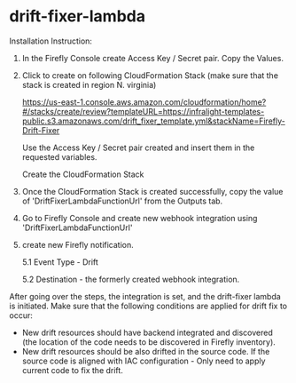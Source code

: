# drift-fixer-lambda

Installation Instruction: 
1. In the Firefly Console create Access Key / Secret pair. Copy the Values.
2. Click to create on following CloudFormation Stack (make sure that the stack is created in region N. virginia)
    
    https://us-east-1.console.aws.amazon.com/cloudformation/home?#/stacks/create/review?templateURL=https://infralight-templates-public.s3.amazonaws.com/drift_fixer_template.yml&stackName=Firefly-Drift-Fixer
   
    Use the Access Key / Secret pair created and insert them in the requested variables.
    
    Create the CloudFormation Stack
   
3. Once the CloudFormation Stack is created successfully, copy the value of 'DriftFixerLambdaFunctionUrl' from the Outputs tab.
   
4. Go to Firefly Console and create new webhook integration using 'DriftFixerLambdaFunctionUrl'

5. create new Firefly notification.
   
    5.1 Event Type - Drift
   
    5.2 Destination - the formerly created webhook integration.  
   

After going over the steps, the integration is set, and the drift-fixer lambda is initiated. 
Make sure that the following conditions are applied for drift fix to occur:
* New drift resources should have backend integrated and discovered (the location of the code needs to be discovered in Firefly inventory).  
* New drift resources should be also drifted in the source code. If the source code is aligned with IAC configuration - Only need to apply current code to fix the drift.  